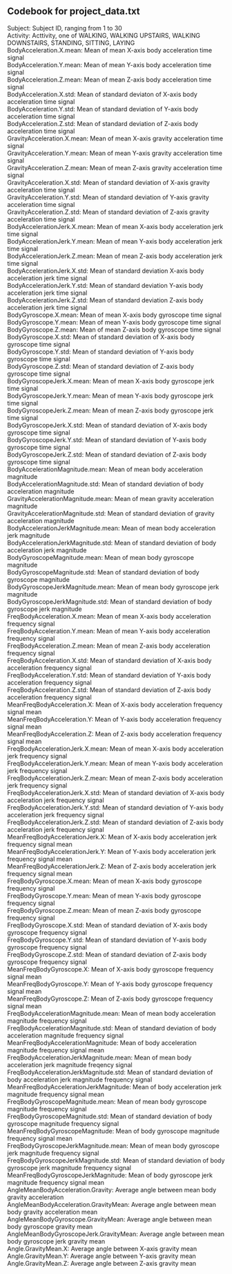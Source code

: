 ## Codebook for project_data.txt

Subject: Subject ID, ranging from 1 to 30  
Activity: Acttivity, one of WALKING, WALKING UPSTAIRS, WALKING DOWNSTAIRS, STANDING, SITTING, LAYING   
BodyAcceleration.X.mean: Mean of mean X-axis body acceleration time signal  
BodyAcceleration.Y.mean: Mean of mean Y-axis body acceleration time signal  
BodyAcceleration.Z.mean: Mean of mean Z-axis body acceleration time signal  
BodyAcceleration.X.std: Mean of standard deviaton of X-axis body acceleration time signal  
BodyAcceleration.Y.std: Mean of standard deviation of Y-axis body acceleration time signal  
BodyAcceleration.Z.std: Mean of standard deviation of Z-axis body acceleration time signal  
GravityAcceleration.X.mean: Mean of mean X-axis gravity acceleration time signal  
GravityAcceleration.Y.mean: Mean of mean Y-axis gravity acceleration time signal  
GravityAcceleration.Z.mean: Mean of mean Z-axis gravity acceleration time signal  
GravityAcceleration.X.std: Mean of standard deviation of X-axis gravity acceleration time signal  
GravityAcceleration.Y.std: Mean of standard deviation of Y-axis gravity acceleration time signal  
GravityAcceleration.Z.std: Mean of standard deviation of Z-axis gravity acceleration time signal  
BodyAccelerationJerk.X.mean: Mean of mean X-axis body acceleration jerk time signal  
BodyAccelerationJerk.Y.mean: Mean of mean Y-axis body acceleration jerk time signal  
BodyAccelerationJerk.Z.mean: Mean of mean Z-axis body acceleration jerk time signal  
BodyAccelerationJerk.X.std: Mean of standard deviation X-axis body acceleration jerk time signal  
BodyAccelerationJerk.Y.std: Mean of standard deviation Y-axis body acceleration jerk time signal  
BodyAccelerationJerk.Z.std: Mean of standard deviation Z-axis body acceleration jerk time signal  
BodyGyroscope.X.mean: Mean of mean X-axis body gyroscope time signal  
BodyGyroscope.Y.mean: Mean of mean Y-axis body gyroscope time signal  
BodyGyroscope.Z.mean: Mean of mean Z-axis body gyroscope time signal  
BodyGyroscope.X.std: Mean of standard deviation of X-axis body gyroscope time signal  
BodyGyroscope.Y.std: Mean of standard deviation of Y-axis body gyroscope time signal  
BodyGyroscope.Z.std: Mean of standard deviation of Z-axis body gyroscope time signal  
BodyGyroscopeJerk.X.mean: Mean of mean X-axis body gyroscope jerk time signal  
BodyGyroscopeJerk.Y.mean: Mean of mean Y-axis body gyroscope jerk time signal  
BodyGyroscopeJerk.Z.mean: Mean of mean Z-axis body gyroscope jerk time signal  
BodyGyroscopeJerk.X.std: Mean of standard deviation of X-axis body gyroscope time signal  
BodyGyroscopeJerk.Y.std: Mean of standard deviation of Y-axis body gyroscope time signal  
BodyGyroscopeJerk.Z.std: Mean of standard deviation of Z-axis body gyroscope time signal  
BodyAccelerationMagnitude.mean: Mean of mean body acceleration magnitude  
BodyAccelerationMagnitude.std: Mean of standard deviation of body acceleration magnitude  
GravityAccelerationMagnitude.mean: Mean of mean gravity acceleration magnitude  
GravityAccelerationMagnitude.std: Mean of standard deviation of gravity acceleration magnitude  
BodyAccelerationJerkMagnitude.mean: Mean of mean body acceleration jerk magnitude  
BodyAccelerationJerkMagnitude.std: Mean of standard deviation of body acceleration jerk magnitude  
BodyGyroscopeMagnitude.mean: Mean of mean body gyroscope magnitude  
BodyGyroscopeMagnitude.std: Mean of standard deviation of body gyroscope magnitude  
BodyGyroscopeJerkMagnitude.mean: Mean of mean body gyroscope jerk magnitude  
BodyGyroscopeJerkMagnitude.std: Mean of standard deviation of body gyroscope jerk magnitude  
FreqBodyAcceleration.X.mean: Mean of mean X-axis body acceleration frequency signal  
FreqBodyAcceleration.Y.mean: Mean of mean Y-axis body acceleration frequency signal  
FreqBodyAcceleration.Z.mean: Mean of mean Z-axis body acceleration frequency signal  
FreqBodyAcceleration.X.std: Mean of standard deviation of X-axis body acceleration frequency signal  
FreqBodyAcceleration.Y.std: Mean of standard deviation of Y-axis body acceleration frequency signal  
FreqBodyAcceleration.Z.std: Mean of standard deviation of Z-axis body acceleration frequency signal  
MeanFreqBodyAcceleration.X: Mean of X-axis body acceleration frequency signal mean  
MeanFreqBodyAcceleration.Y: Mean of Y-axis body acceleration frequency signal mean  
MeanFreqBodyAcceleration.Z: Mean of Z-axis body acceleration frequency signal mean  
FreqBodyAccelerationJerk.X.mean: Mean of mean X-axis body acceleration jerk frequency signal  
FreqBodyAccelerationJerk.Y.mean: Mean of mean Y-axis body acceleration jerk frequency signal  
FreqBodyAccelerationJerk.Z.mean: Mean of mean Z-axis body acceleration jerk frequency signal  
FreqBodyAccelerationJerk.X.std: Mean of standard deviation of X-axis body acceleration jerk frequency signal  
FreqBodyAccelerationJerk.Y.std: Mean of standard deviation of Y-axis body acceleration jerk frequency signal  
FreqBodyAccelerationJerk.Z.std: Mean of standard deviation of Z-axis body acceleration jerk frequency signal  
MeanFreqBodyAccelerationJerk.X: Mean of X-axis body acceleration jerk frequency signal mean  
MeanFreqBodyAccelerationJerk.Y: Mean of Y-axis body acceleration jerk frequency signal mean   
MeanFreqBodyAccelerationJerk.Z: Mean of Z-axis body acceleration jerk frequency signal mean  
FreqBodyGyroscope.X.mean: Mean of mean X-axis body gyroscope frequency signal  
FreqBodyGyroscope.Y.mean: Mean of mean Y-axis body gyroscope frequency signal  
FreqBodyGyroscope.Z.mean: Mean of mean Z-axis body gyroscope frequency signal  
FreqBodyGyroscope.X.std: Mean of standard deviation of X-axis body gyroscope frequency signal  
FreqBodyGyroscope.Y.std: Mean of standard deviation of Y-axis body gyroscope frequency signal  
FreqBodyGyroscope.Z.std: Mean of standard deviation of Z-axis body gyroscope frequency signal  
MeanFreqBodyGyroscope.X: Mean of X-axis body gyroscope frequency signal mean  
MeanFreqBodyGyroscope.Y: Mean of Y-axis body gyroscope frequency signal mean  
MeanFreqBodyGyroscope.Z: Mean of Z-axis body gyroscope frequency signal mean  
FreqBodyAccelerationMagnitude.mean: Mean of mean body acceleration magnitude frequency signal  
FreqBodyAccelerationMagnitude.std: Mean of standard deviation of body acceleration magnitude frequency signal  
MeanFreqBodyAccelerationMagnitude: Mean of body acceleration magnitude frequency signal mean  
FreqBodyAccelerationJerkMagnitude.mean: Mean of mean body acceleration jerk magnitude freqency signal   
FreqBodyAccelerationJerkMagnitude.std: Mean of standard deviation of body acceleration jerk magnitude frequency signal  
MeanFreqBodyAccelerationJerkMagnitude: Mean of body acceleration jerk magnitude frequency signal mean  
FreqBodyGyroscopeMagnitude.mean: Mean of mean body gyroscope magnitude frequency signal  
FreqBodyGyroscopeMagnitude.std: Mean of standard deviation of body gyroscope magnitude frequency signal  
MeanFreqBodyGyroscopeMagnitude: Mean of body gyroscope magnitude frequency signal mean  
FreqBodyGyroscopeJerkMagnitude.mean: Mean of mean body gyroscope jerk magnitude frequency signal  
FreqBodyGyroscopeJerkMagnitude.std: Mean of standard deviation of body gyroscope jerk magnitude frequency signal  
MeanFreqBodyGyroscopeJerkMagnitude: Mean of body gyroscope jerk magnitude frequency signal mean  
AngleMeanBodyAcceleration.Gravity: Average angle between mean body gravity acceleration  
AngleMeanBodyAcceleration.GravityMean: Average angle between mean body gravity acceleration mean  
AngleMeanBodyGyroscope.GravityMean: Average angle between mean body gyroscope gravity mean  
AngleMeanBodyGyroscopeJerk.GravityMean: Average angle between mean body gyroscope jerk gravity mean  
Angle.GravityMean.X: Average angle between X-axis gravity mean  
Angle.GravityMean.Y: Average angle between Y-axis gravity mean  
Angle.GravityMean.Z: Average angle between Z-axis gravity mean  